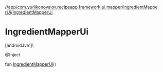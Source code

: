 //[app](../../../index.md)/[com.yuriikonovalov.recipeapp.framework.ui.mapper](../index.md)/[IngredientMapperUi](index.md)/[IngredientMapperUi](-ingredient-mapper-ui.md)

# IngredientMapperUi

[androidJvm]\

@Inject

fun [IngredientMapperUi](-ingredient-mapper-ui.md)()
